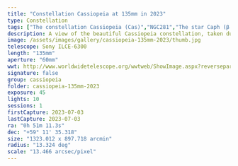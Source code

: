 ```yaml
---
title: "Constellation Cassiopeia at 135mm in 2023"
type: Constellation
tags: ["The constellation Cassiopeia (Cas)","NGC281","The star Caph (β Cas)","11 Cas","The star Segin (ε Cas)","45 Cas","The star Achird (η Cas)","24 Cas","The star Marfak","Marfak-East (θ Cas)","33 Cas","The star Navi (γ Cas)","27 Cas","The star Shedar","Shedir (α Cas)","18 Cas","The star Ruchbah","Ksora (δ Cas)","37 Cas","The star ο Cas","22 Cas","The star κ Cas","15 Cas","The star Fulu (ζ Cas)","17 Cas"]
description: A view of the beautiful Cassiopeia constellation, taken during a full moon from a nature preserve near Dallas, OR.
image: /assets/images/gallery/cassiopeia-135mm-2023/thumb.jpg
telescope: Sony ILCE-6300
length: "135mm"
aperture: "60mm"
wwt: http://www.worldwidetelescope.org/wwtweb/ShowImage.aspx?reverseparity=False&scale=13.465768&name=cassiopeia-135mm-2023.jpg&imageurl=https://deepskyworkflows.com/assets/images/gallery/cassiopeia-135mm-2023/cassiopeia-135mm-2023.jpg&credits=Jeremy+Likness+at+DeepSkyWorkflows.com&creditsUrl=https://deepskyworkflows.com/&ra=22.146981&dec=59.764044&x=1946.1&y=1207.0&rotation=138.92&thumb=https://deepskyworkflows.com/assets/images/gallery/cassiopeia-135mm-2023/thumb.jpg
signature: false
group: cassiopeia
folder: cassiopeia-135mm-2023
exposure: 45
lights: 10
sessions: 1
firstCapture: 2023-07-03
lastCapture: 2023-07-03
ra: "0h 51m 11.3s"
dec: "+59° 11' 35.318"
size: "1323.012 x 897.718 arcmin"
radius: "13.324 deg"
scale: "13.466 arcsec/pixel"
---
```

